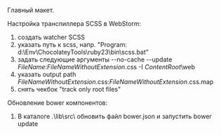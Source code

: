 Главный макет.

Настройка транспиллера SCSS в WebStorm:
1) создать watcher SCSS
2) указать путь к scss, напр. "Program: d:\Env\ChocolateyTools\ruby23\bin\scss.bat"
3) задать следующие аргументы --no-cache --update $FileName$:$FileNameWithoutExtension$.css -I $ContentRoot$\web
4) указать output path $FileNameWithoutExtension$.css:$FileNameWithoutExtension$.css.map
5) снять чекбок "track only root files"

Обновление bower компонентов:
1) В каталоге .\lib\src\ обновить файл bower.json и запустить bower update